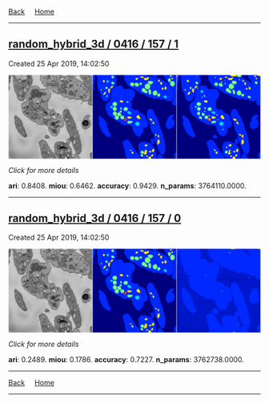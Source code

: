 
[Back](..)&nbsp;&nbsp;&nbsp;&nbsp;&nbsp;[Home](https://leapmanlab.github.io/snapshots)

---

<div class="summary"><a href="1"><h2>random_hybrid_3d / 0416 / 157 / 1</h2></a><p>Created 25 Apr 2019, 14:02:50
</p><a href="1"><img src="1/media/summary.png" align="center"></a><p>
<i>Click for more details</i>
</p></div>

**ari**: 0.8408. **miou**: 0.6462. **accuracy**: 0.9429. **n_params**: 3764110.0000. 

---

<div class="summary"><a href="0"><h2>random_hybrid_3d / 0416 / 157 / 0</h2></a><p>Created 25 Apr 2019, 14:02:50
</p><a href="0"><img src="0/media/summary.png" align="center"></a><p>
<i>Click for more details</i>
</p></div>

**ari**: 0.2489. **miou**: 0.1786. **accuracy**: 0.7227. **n_params**: 3762738.0000. 

---

[Back](..)&nbsp;&nbsp;&nbsp;&nbsp;&nbsp;[Home](https://leapmanlab.github.io/snapshots)

---